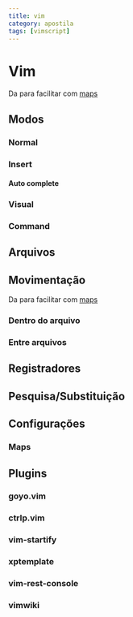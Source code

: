 ```yaml
---
title: vim
category: apostila
tags: [vimscript]
---
```

# Vim
Da para facilitar com [maps](#vimwiki)
## Modos
### Normal
### Insert
#### Auto complete
### Visual
### Command
## Arquivos
## Movimentação
Da para facilitar com [maps](#maps)
### Dentro do arquivo
### Entre arquivos
## Registradores
## Pesquisa/Substituição
## Configurações
### Maps
## Plugins
### goyo.vim
### ctrlp.vim
### vim-startify
### xptemplate
### vim-rest-console
### vimwiki
